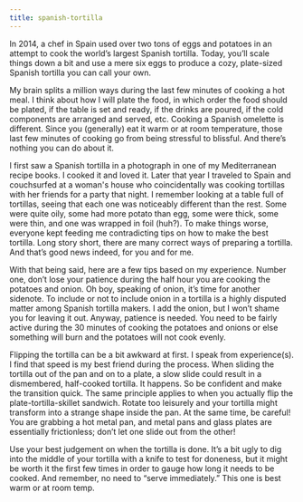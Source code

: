 ```yaml
---
title: spanish-tortilla
---
```


In 2014, a chef in Spain used over two tons of eggs and potatoes in an attempt to cook the world’s largest Spanish tortilla. Today, you’ll scale things down a bit and use a mere six eggs to produce a cozy, plate-sized Spanish tortilla you can call your own.

My brain splits a million ways during the last few minutes of cooking a hot meal. I think about how I will plate the food, in which order the food should be plated, if the table is set and ready, if the drinks are poured, if the cold components are arranged and served, etc. Cooking a Spanish omelette is different. Since you (generally) eat it warm or at room temperature, those last few minutes of cooking go from being stressful to blissful. And there’s nothing you can do about it.

I first saw a Spanish tortilla in a photograph in one of my Mediterranean recipe books. I cooked it and loved it. Later that year I traveled to Spain and couchsurfed at a woman's house who coincidentally was cooking tortillas with her friends for a party that night. I remember looking at a table full of tortillas, seeing that each one was noticeably different than the rest. Some were quite oily, some had more potato than egg, some were thick, some were thin, and one was wrapped in foil (huh?). To make things worse, everyone kept feeding me contradicting tips on how to make the best tortilla. Long story short, there are many correct ways of preparing a tortilla. And that’s good news indeed, for you and for me.

With that being said, here are a few tips based on my experience. Number one, don’t lose your patience during the half hour you are cooking the potatoes and onion. Oh boy, speaking of onion, it’s time for another sidenote. To include or not to include onion in a tortilla is a highly disputed matter among Spanish tortilla makers. I add the onion, but I won’t shame you for leaving it out. Anyway, patience is needed. You need to be fairly active during the 30 minutes of cooking the potatoes and onions or else something will burn and the potatoes will not cook evenly.

Flipping the tortilla can be a bit awkward at first. I speak from experience(s). I find that speed is my best friend during the process. When sliding the tortilla out of the pan and on to a plate, a slow slide could result in a dismembered, half-cooked tortilla. It happens. So be confident and make the transition quick. The same principle applies to when you actually flip the plate-tortilla-skillet sandwich. Rotate too leisurely and your tortilla might transform into a strange shape inside the pan. At the same time, be careful! You are grabbing a hot metal pan, and metal pans and glass plates are essentially frictionless; don’t let one slide out from the other!


Use your best judgement on when the tortilla is done. It’s a bit ugly to dig into the middle of your tortilla with a knife to test for doneness, but it might be worth it the first few times in order to gauge how long it needs to be cooked. And remember, no need to “serve immediately.” This one is best warm or at room temp.
